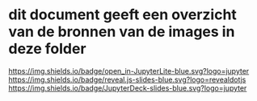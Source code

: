 # dit document geeft een overzicht van de bronnen van de images in deze folder

https://img.shields.io/badge/open_in-JupyterLite-blue.svg?logo=jupyter
https://img.shields.io/badge/reveal.js-slides-blue.svg?logo=revealdotjs
https://img.shields.io/badge/JupyterDeck-slides-blue.svg?logo=jupyter

